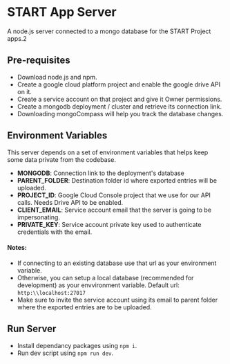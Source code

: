 # START App Server
A node.js server connected to a mongo database for the START Project apps.2

## Pre-requisites
- Download node.js and npm.
- Create a google cloud platform project and enable the google drive API on it.
- Create a service account on that project and give it Owner permissions.
- Create a mongodb deployment / cluster and retrieve its connection link.
- Downloading mongoCompass will help you track the database changes.

## Environment Variables
This server depends on a set of environment variables that helps keep some data private from the codebase. 

- **MONGODB**: Connection link to the deployment's database
- **PARENT_FOLDER**: Destination folder id where exported entries will be uploaded.
- **PROJECT_ID**: Google Cloud Console project that we use for our API calls. Needs Drive API to be enabled.
- **CLIENT_EMAIL**: Service account email that the server is going to be impersonating.
- **PRIVATE_KEY**: Service account private key used to authenticate credentials with the email.

#### Notes:
- If connecting to an existing database use that url as your environment variable.
- Otherwise, you can setup a local database (recommended for development) as your envvironment variable. Default url: `http:\\localhost:27017`
- Make sure to invite the service account using its email to parent folder where the exported entries are to be uploaded. 

## Run Server
- Install dependancy packages using `npm i`.
- Run dev script using `npm run dev`. 
